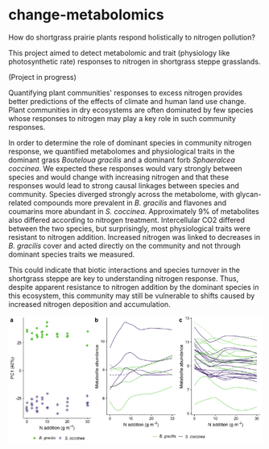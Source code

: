 # change-metabolomics
How do shortgrass prairie plants respond holistically to nitrogen pollution?

This project aimed to detect metabolomic and trait (physiology like photosynthetic rate) responses to nitrogen in shortgrass steppe grasslands.

(Project in progress)

Quantifying plant communities' responses to excess nitrogen provides better predictions of the effects of climate and human land use change. Plant communities in dry ecosystems are often dominated by few species whose responses to nitrogen may play a key role in such community responses. 

In order to determine the role of dominant species in community nitrogen response, we quantified metabolomes and physiological traits in the dominant grass *Bouteloua gracilis* and a dominant forb *Sphaeralcea coccinea*. We expected these responses would vary strongly between species and would change with increasing nitrogen and that these responses would lead to strong causal linkages between species and community. Species diverged strongly across the metabolome, with glycan-related compounds more prevalent in *B. gracilis* and flavones and coumarins more abundant in *S. coccinea*. Approximately 9% of metabolites also differed according to nitrogen treatment. Intercellular CO2 differed between the two species, but surprisingly, most physiological traits were resistant to nitrogen addition. Increased nitrogen was linked to decreases in *B. gracilis* cover and acted directly on the community and not through dominant species traits we measured. 

This could indicate that biotic interactions and species turnover in the shortgrass steppe are key to understanding nitrogen response. Thus, despite apparent resistance to nitrogen addition by the dominant species in this ecosystem, this community may still be vulnerable to shifts caused by increased nitrogen deposition and accumulation.

![Plant metabolites and PCs](https://github.com/avahoffman/change-metabolomics/blob/master/figures/PCA_MIC.png)
